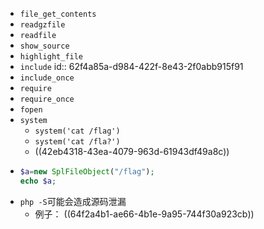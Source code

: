 - `file_get_contents`
- `readgzfile`
- `readfile`
- `show_source`
- `highlight_file`
- `include`
  id:: 62f4a85a-d984-422f-8e43-2f0abb915f91
- `include_once`
- `require`
- `require_once`
- `fopen`
- `system`
	- `system('cat /flag')`
	- `system('cat /fla?')`
	- ((42eb4318-43ea-4079-963d-61943df49a8c))
- ```php
  $a=new SplFileObject("/flag");
  echo $a;
  ```
- `php -S`可能会造成源码泄漏
	- 例子： ((64f2a4b1-ae66-4b1e-9a95-744f30a923cb))